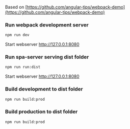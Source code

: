 Based on [https://github.com/angular-tips/webpack-demo](https://github.com/angular-tips/webpack-demo)


### Run webpack development server
```bash
npm run dev
```
Start webserver http://127.0.0.1:8080

### Run spa-server serving dist folder
```bash
npm run run:dist
```
Start webserver http://127.0.0.1:8080

### Build development to dist folder
```bash
npm run build:prod
```

### Build production to dist folder
```bash
npm run build:prod
```